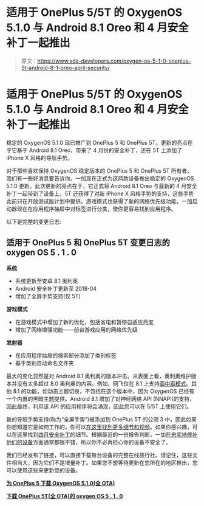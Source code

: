 # 适用于 OnePlus 5/5T 的 OxygenOS 5.1.0 与 Android 8.1 Oreo 和 4 月安全补丁一起推出

> 原文：<https://www.xda-developers.com/oxygen-os-5-1-0-oneplus-5t-android-8-1-oreo-april-security/>

# 适用于 OnePlus 5/5T 的 OxygenOS 5.1.0 与 Android 8.1 Oreo 和 4 月安全补丁一起推出

稳定的 OxygenOS 5.1.0 现已推广到 OnePlus 5 和 OnePlus 5T。更新的亮点在于它基于 Android 8.1 Oreo，带来了 4 月份的安全补丁，还在 5T 上添加了 iPhone X 风格的导航手势。

对于那些喜欢保持 OxygenOS 稳定版本的 OnePlus 5 和 OnePlus 5T 所有者，我们有一些好消息要告诉你。一加现在正式为这两款设备推出稳定的 OxygenOS 5.1.0 更新。此次更新的亮点在于，它正式将 Android 8.1 Oreo 与最新的 4 月安全补丁一起带到了设备上。5T 还获得了对新 iPhone X 风格手势的支持，这些手势此前只在开放测试版计划中提供。游戏模式也获得了新的网络优先级功能，一加启动器现在在应用程序抽屉中对标签进行分类，使你更容易找到应用程序。

以下是完整的变更日志:

## **适用于 OnePlus 5 和 OnePlus 5T 变更日志的 oxygen OS 5 . 1 . 0**

**系统**

*   系统更新至安卓 8.1 奥利奥
*   Android 安全补丁更新至 2018-04
*   增加了全屏手势支持(仅 5T)

**游戏模式**

*   在游戏模式中增加了新的优化，包括省电和暂停自适应亮度
*   增加了网络增强功能——前台游戏应用的网络优先级

**发射器**

*   在应用程序抽屉的搜索部分添加了类别标签
*   基于类别自动命名文件夹

最大的变化显然是对 Android 8.1 奥利奥的版本冲击。从表面上看，奥利奥维护版本并没有太多超过 8.0 奥利奥的内容。例如，网飞仅在 8.1 上支持[画中画模式](https://www.xda-developers.com/netflix-pip-mode-picture-android-8-1/)。其他 8.1 的功能，如动态主题切换，不包括在这个版本中，因为 OxygenOS 已经有一个内置的黑暗主题提供。Android 8.1 增加了对神经网络 API (NNAPI)的支持，因此最终，利用该 API 的应用程序将会涌现，因此您可以在 5/5T 上使用它们。

新的导航手势支持(称为“全屏手势”)被添加到 OnePlus 5T 的公测 3 中，因此如果你想知道它是如何工作的，你可以[在这里找到更多细节和视频](https://www.xda-developers.com/oxygenos-open-beta-5-3-oneplus-5-5t/)。如果你感兴趣，可以在这里找到[四月安全补丁](https://www.xda-developers.com/nexus-pixel-security-april-2018-ota-factory-images/)的细节。根据最近的一份报告判断，一加[在忠实地修补他们的设备](https://www.xda-developers.com/android-oem-lying-security-patches/)方面通常都很不错，所以你不必再担心你的设备不安全了。

我们已经发布了链接，可以直接下载每台设备的完整在线旅行社。请记住，这些文件相当大，因为它们不是增量补丁。如果您不想等待更新在您所在的地区推出，您可以使用这些来更新您的设备。

[**为 OnePlus 5 下载 OxygenOS 5.1.0(全 OTA)**](http://otafsg1.h2os.com/patch/amazone2/GLO/OnePlus5Oxygen/OnePlus5Oxygen_23.O.33_GLO_033_1804110400/OnePlus5Oxygen_23_OTA_033_all_1804110400_eb1766.zip)

[**下载 OnePlus 5T(全 OTA)的 oxygen OS 5 . 1 . 0**](https://otafsg.h2os.com/patch/amazone2/GLO/OnePlus5TOxygen/OnePlus5TOxygen_43.O.33_GLO_033_1804110359/OnePlus5TOxygen_43_OTA_033_all_1804110359_e45d0.zip)